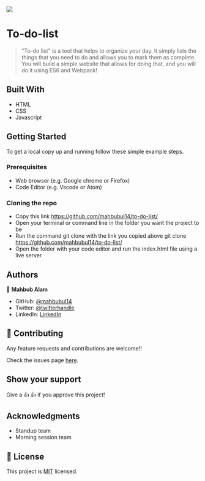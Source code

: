 ![](https://img.shields.io/badge/Microverse-blueviolet)
# To-do-list

> "To-do list" is a tool that helps to organize your day. It simply lists the things that you need to do and allows you to mark them as complete. You will build a simple website that allows for doing that, and you will do it using ES6 and Webpack!

## Built With

- HTML
- CSS
- Javascript

## Getting Started

To get a local copy up and running follow these simple example steps.

### Prerequisites

- Web browser (e.g. Google chrome or Firefox)
- Code Editor (e.g. Vscode or Atom)

### Cloning the repo

- Copy this link https://github.com/mahbubul14/to-do-list/
- Open your terminal or command line in the folder you want the project to be
- Run the command git clone with the link you copied above git clone https://github.com/mahbubul14/to-do-list/
- Open the folder with your code editor and run the index.html file using a live server

## Authors

👤 **Mahbub Alam**

- GitHub: [@mahbubul14](https://github.com/mahbubul14)
- Twitter: [@twitterhandle](https://twitter.com/mahbubul_14)
- LinkedIn: [LinkedIn](https://www.linkedin.com/in/mahbubul-alam-20595/)

## 🤝 Contributing

Any feature requests and contributions are welcome!!

Check the issues page [here](https://github.com/Fikerte-T/Awesome-books/issues).

## Show your support

Give a 👍 👍 if you approve this project!

## Acknowledgments
- Standup team
- Morning session team

## 📝 License

This project is [MIT](./MIT.md) licensed.
